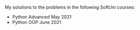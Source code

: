 My solutions to the problems in the following SoftUni courses:

- Python Advanced May 2021
- Python OOP June 2021

